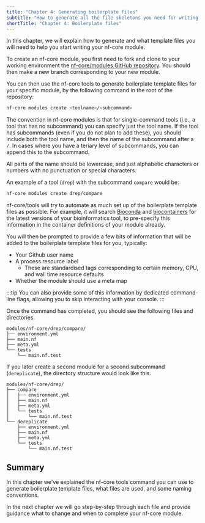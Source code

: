 ```yaml
---
title: "Chapter 4: Generating boilerplate files"
subtitle: "How to generate all the file skeletons you need for writing your module"
shortTitle: "Chapter 4: Boilerplate files"
---
```


In this chapter, we will explain how to generate and what template files you will need to help you start writing your nf-core module.

To create an nf-core module, you first need to fork and clone to your working environment the [nf-core/modules GitHub repository](https://github/nf-core/modules).
You should then make a new branch corresponding to your new module.

You can then use the nf-core tools to generate boilerplate template files for your specific module, by the following command in the root of the repository:

```bash
nf-core modules create <toolname>/<subcommand>
```

The convention in nf-core modules is that for single-command tools (i.e., a tool that has no subcommand) you can specify just the tool name.
If the tool has subcommands (even if you do not plan to add these), you should include both the tool name, and then the name of the subcommand after a `/`.
In cases where you have a teriary level of subcommands, you can append this to the subcommand.

All parts of the name should be lowercase, and just alphabetic characters or numbers with no punctuation or special characters.

An example of a tool (`drep`) with the subcommand `compare` would be:

```bash
nf-core modules create drep/compare
```

nf-core/tools will try to automate as much set up of the boilerplate template files as possible. For example, it will search [Bioconda](https://bioconda.github.io/) and [biocontainers](https://biocontainers.pro/) for the latest versions of your bioinformatics tool, to pre-specify this information in the container definitions of your module already.

You will then be prompted to provide a few bits of information that will be added to the boilerplate template files for you, typically:

- Your Github user name
- A process resource label
  - These are standardised tags corresponding to certain memory, CPU, and wall time resource defaults
- Whether the module should use a meta map

:::tip
You can also provide some of this information by dedicated command-line flags, allowing you to skip interacting with your console.
:::

Once the command has completed, you should see the following files and directories.

```tree {8-13}
modules/nf-core/drep/compare/
├── environment.yml
├── main.nf
├── meta.yml
└── tests
    └── main.nf.test
```

If you later create a second module for a second subcommand (`dereplicate`), the directory structure would look like this.

```tree
modules/nf-core/drep/
├── compare
│   ├── environment.yml
│   ├── main.nf
│   ├── meta.yml
│   └── tests
│       └── main.nf.test
└── dereplicate
    ├── environment.yml
    ├── main.nf
    ├── meta.yml
    └── tests
        └── main.nf.test
```

## Summary

In this chapter we've explained the nf-core tools command you can use to generate boilerplate template files, what files are used, and some naming conventions.

In the next chapter we will go step-by-step through each file and provide guidance what to change and when to complete your nf-core module.
